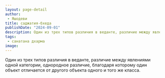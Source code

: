 ```yaml
---
layout: page-detail
author:
 - Яшодеви
title: саджатия-бхеда
publishDate: "2024-09-01"
description: Один из трех типов различия в веданте, различие между явлениями одной категории, однородное различие, благодаря которому один объект отличается от другого объекта одного и того же класса.
tags:
 - санатана дхарма
image: 
---
```


Один из трех типов различия в веданте, различие между явлениями одной категории, однородное различие, благодаря которому один объект отличается от другого объекта одного и того же класса.

